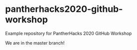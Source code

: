 # pantherhacks2020-github-workshop
Example repository for PantherHacks 2020 GitHub Workshop

We are in the master branch!
